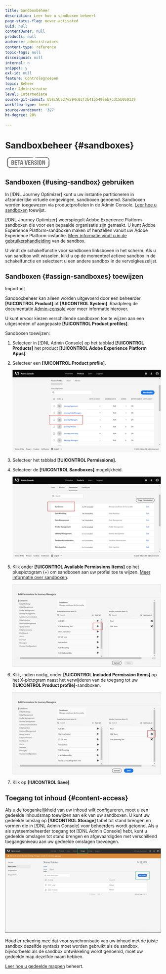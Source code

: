 ```yaml
---
title: Sandboxbeheer
description: Leer hoe u sandboxen beheert
page-status-flag: never-activated
uuid: null
contentOwner: null
products: null
audience: administrators
content-type: reference
topic-tags: null
discoiquuid: null
internal: n
snippet: y
exl-id: null
feature: Controlegroepen
topic: Beheer
role: Administrator
level: Intermediate
source-git-commit: b58c5b527e594c03f3b415549e6b7cd15b050139
workflow-type: tm+mt
source-wordcount: '327'
ht-degree: 28%

---
```


# Sandboxbeheer {#sandboxes}

![](../assets/do-not-localize/badge.png)

## Sandboxen {#using-sandbox} gebruiken

In [!DNL Journey Optimizer] kunt u uw instantie partitioneren in afzonderlijke virtuele omgevingen, sandboxen genoemd.
Sandboxen worden toegewezen via productprofielen in de Admin Console. [Leer hoe u sandboxen](permissions.md#create-product-profile) toewijst.

[!DNL Journey Optimizer] weerspiegelt Adobe Experience Platform-sandboxen die voor een bepaalde organisatie zijn gemaakt.
U kunt Adobe Experience Platform-sandboxen maken of herstellen vanuit uw Adobe Experience Platform-instantie. [Meer informatie vindt u in de gebruikershandleiding](https://experienceleague.adobe.com/docs/experience-platform/sandbox/ui/user-guide.html) van de sandbox.

U vindt de schakelfunctie voor sandboxen linksboven in het scherm. Als u van sandbox wilt wisselen, klikt u op de momenteel actieve sandbox in de schakelfunctie en selecteert u een andere sandbox in de vervolgkeuzelijst.

## Sandboxen {#assign-sandboxes} toewijzen

>[!IMPORTANT]
>
> Sandboxbeheer kan alleen worden uitgevoerd door een beheerder **[!UICONTROL Product]** of **[!UICONTROL System]**. Raadpleeg de documentatie [Admin-console](https://helpx.adobe.com/enterprise/admin-guide.html/enterprise/using/admin-roles.ug.html) voor meer informatie hierover.

U kunt ervoor kiezen verschillende sandboxen toe te wijzen aan een uitgesneden of aangepaste **[!UICONTROL Product profiles]**.

Sandboxen toewijzen:

1. Selecteer in [!DNL Admin Console] op het tabblad **[!UICONTROL Products]** het product **[!UICONTROL Adobe Experience Platform Apps]**.

1. Selecteer een **[!UICONTROL Product profile]**.

   ![](../assets/sandbox_1.png)

1. Selecteer het tabblad **[!UICONTROL Permissions]**. 

1. Selecteer de **[!UICONTROL Sandboxes]** mogelijkheid.

   ![](../assets/sandbox_2.png)

1. Klik onder **[!UICONTROL Available Permissions Items]** op het pluspictogram (+) om sandboxen aan uw profiel toe te wijzen. [Meer informatie over sandboxen](https://experienceleague.adobe.com/docs/experience-platform/sandbox/home.html).

   ![](../assets/sandbox_3.png)

1. Klik, indien nodig, onder **[!UICONTROL Included Permission Items]** op het X-pictogram naast het verwijderen van de toegang tot uw **[!UICONTROL Product profile]**-sandboxen.

   ![](../assets/sandbox_4.png)

1. Klik op **[!UICONTROL Save]**.

## Toegang tot inhoud {#content-access}

Als u de toegankelijkheid van uw inhoud wilt configureren, moet u een gedeelde inhoudsmap toewijzen aan elk van uw sandboxen. U kunt uw gedeelde omslag op **[!UICONTROL Storage]** tabel tot stand brengen en vormen die in [!DNL Admin Console] voor beheerders wordt getoond. Als u als systeembeheerder toegang tot [!DNL Admin Console] hebt, kunt u gedeelde omslagen tot stand brengen en afgevaardigden met verschillend toegangsniveau aan uw gedeelde omslagen toevoegen.

![](../assets/do-not-localize/content_access.png)

Houd er rekening mee dat voor synchronisatie van uw inhoud met de juiste sandbox dezelfde syntaxis moet worden gebruikt als de sandbox, bijvoorbeeld als de sandbox ontwikkeling wordt genoemd, moet uw gedeelde map dezelfde naam hebben.

[Leer hoe u gedeelde mappen](https://helpx.adobe.com/enterprise/admin-guide.html/enterprise/using/manage-adobe-storage.ug.html) beheert.
